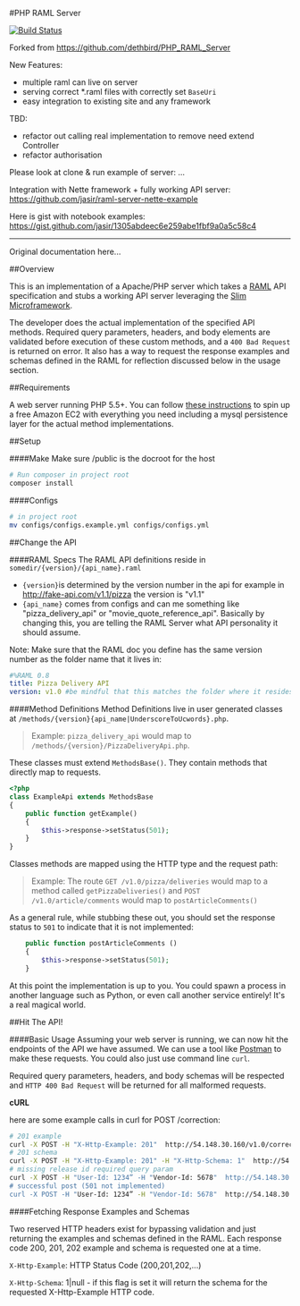 #PHP RAML Server 

[![Build Status](https://travis-ci.org/jasir/php-raml-server.svg?branch=master)](https://travis-ci.org/jasir/php-raml-server)

Forked from https://github.com/dethbird/PHP_RAML_Server

New Features:

* multiple raml can live on server
* serving correct *.raml files with correctly set `BaseUri`
* easy integration to existing site and any framework

TBD:

* refactor out calling real implementation to remove need
  extend Controller
* refactor authorisation

Please look at clone & run example of server: ...

Integration with Nette framework + fully working API server: https://github.com/jasir/raml-server-nette-example

Here is gist with notebook examples: https://gist.github.com/jasir/1305abdeec6e259abe1fbf9a0a5c58c4


---

Original documentation here...

##Overview

This is an implementation of a Apache/PHP server which takes a [RAML](http://raml.org) API specification and stubs a working API server leveraging the [Slim Microframework](http://www.slimframework.com/).

The developer does the actual implementation of the specified API methods. Required query parameters, headers, and body elements are validated before execution of these custom methods, and a `400 Bad Request` is returned on error. It also has a way to request the response examples and schemas defined in the RAML for reflection discussed below in the usage section.

##Requirements

A web server running PHP 5.5+. You can follow [these instructions](aws-ec2-howto.md) to spin up a free Amazon EC2 with everything you need including a mysql persistence layer for the actual method implementations.


##Setup

####Make
Make sure /public is the docroot for the host

```bash
# Run composer in project root
composer install
```
####Configs

```bash
# in project root
mv configs/configs.example.yml configs/configs.yml
```

##Change the API

####RAML Specs
The RAML API definitions reside in `somedir/{version}/{api_name}.raml`

- `{version}`is determined by the version number in the api for example in http://fake-api.com/v1.1/pizza the version is "v1.1"
- `{api_name}` comes from configs and can me something like "pizza_delivery_api" or "movie_quote_reference_api". Basically by changing this, you are telling the RAML Server what API personality it should assume.

Note: Make sure that the RAML doc you define has the same version number as the folder name that it lives in:
```yml
#%RAML 0.8
title: Pizza Delivery API
version: v1.0 #be mindful that this matches the folder where it resides
```

####Method Definitions
Method Definitions live in user generated classes at `/methods/{version}{api_name|UnderscoreToUcwords}.php`.

> Example: `pizza_delivery_api` would map to `/methods/{version}/PizzaDeliveryApi.php`.

These classes must extend `MethodsBase()`. They contain methods that directly map to requests.

```php
<?php
class ExampleApi extends MethodsBase
{
    public function getExample()
    {
        $this->response->setStatus(501);
    }
}
```

Classes methods are mapped using the HTTP type and the request path:

> Example: The route `GET /v1.0/pizza/deliveries` would map to a method called `getPizzaDeliveries()` and `POST /v1.0/article/comments` would map to `postArticleComments()`

As a general rule, while stubbing these out, you should set the response status to `501` to indicate that it is not implemented:
```php
    public function postArticleComments ()
    {
        $this->response->setStatus(501);
    }
```

At this point the implementation is up to you. You could spawn a process in another language such as Python, or even call another service entirely! It's a real magical world.

##Hit The API!

####Basic Usage
Assuming your web server is running, we can now hit the endpoints of the API we have assumed. We can use a tool like [Postman](https://www.getpostman.com/) to make these requests. You could also just use command line `curl`.

Required query parameters, headers, and body schemas will be respected and `HTTP 400 Bad Request` will be returned for all malformed requests.

**cURL**

here are some example calls in curl for POST /correction:

```bash
# 201 example
curl -X POST -H "X-Http-Example: 201"  http://54.148.30.160/v1.0/correction 
# 201 schema
curl -X POST -H "X-Http-Example: 201" -H "X-Http-Schema: 1"  http://54.148.30.160/v1.0/correction
# missing release id required query param
curl -X POST -H "User-Id: 1234” -H "Vendor-Id: 5678"  http://54.148.30.160/v1.0/correction
# successful post (501 not implemented)
curl -X POST -H "User-Id: 1234” -H "Vendor-Id: 5678"  http://54.148.30.160/v1.0/correction?release_id=9988776 
```

####Fetching Response Examples and Schemas

Two reserved HTTP headers exist for bypassing validation and just returning the examples and schemas defined in the RAML. Each response code 200, 201, 202 example and schema is requested one at a time.

`X-Http-Example`: HTTP Status Code (200,201,202,...)

`X-Http-Schema`: 1|null - if this flag is set it will return the schema for the requested X-Http-Example HTTP code.


